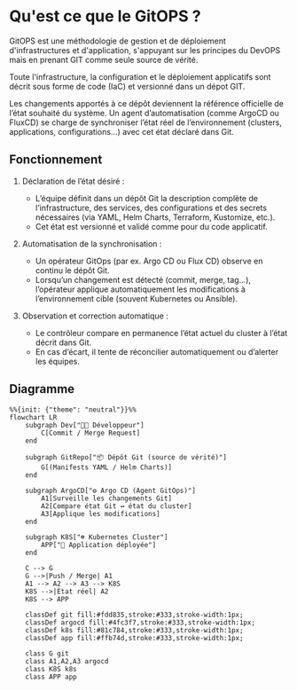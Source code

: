 # Qu'est ce que le GitOPS ?

GitOPS est une méthodologie de gestion et de déploiement d'infrastructures et d'application, s'appuyant sur les principes du DevOPS mais en prenant GIT comme seule source de vérité.

Toute l'infrastructure, la configuration et le déploiement applicatifs sont décrit sous forme de code (IaC) et versionné dans un dépot GIT.

Les changements apportés à ce dépôt deviennent la référence officielle de l’état souhaité du système.
Un agent d’automatisation (comme ArgoCD ou FluxCD) se charge de synchroniser l’état réel de l’environnement (clusters, applications, configurations…) avec cet état déclaré dans Git.

## Fonctionnement

1. Déclaration de l’état désiré :
    - L’équipe définit dans un dépôt Git la description complète de l’infrastructure, des services, des configurations et des secrets nécessaires (via YAML, Helm Charts, Terraform, Kustomize, etc.).
    - Cet état est versionné et validé comme pour du code applicatif.

2. Automatisation de la synchronisation :
    - Un opérateur GitOps (par ex. Argo CD ou Flux CD) observe en continu le dépôt Git.
    - Lorsqu’un changement est détecté (commit, merge, tag…), l’opérateur applique automatiquement les modifications à l’environnement cible (souvent Kubernetes ou Ansible).

3. Observation et correction automatique :
    - Le contrôleur compare en permanence l’état actuel du cluster à l’état décrit dans Git.
    - En cas d’écart, il tente de réconcilier automatiquement ou d’alerter les équipes.

## Diagramme

```mermaid
%%{init: {"theme": "neutral"}}%%
flowchart LR
    subgraph Dev["👨‍💻 Développeur"]
        C[Commit / Merge Request]
    end

    subgraph GitRepo["📦 Dépôt Git (source de vérité)"]
        G[(Manifests YAML / Helm Charts)]
    end

    subgraph ArgoCD["⚙️ Argo CD (Agent GitOps)"]
        A1[Surveille les changements Git]
        A2[Compare état Git ↔ état du cluster]
        A3[Applique les modifications]
    end

    subgraph K8S["☸️ Kubernetes Cluster"]
        APP["🚀 Application déployée"]
    end

    C --> G
    G -->|Push / Merge| A1
    A1 --> A2 --> A3 --> K8S
    K8S -->|État réel| A2
    K8S --> APP

    classDef git fill:#fdd835,stroke:#333,stroke-width:1px;
    classDef argocd fill:#4fc3f7,stroke:#333,stroke-width:1px;
    classDef k8s fill:#81c784,stroke:#333,stroke-width:1px;
    classDef app fill:#ffb74d,stroke:#333,stroke-width:1px;

    class G git
    class A1,A2,A3 argocd
    class K8S k8s
    class APP app

```